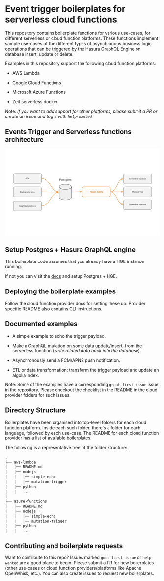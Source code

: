 # Event trigger boilerplates for serverless cloud functions

This repository contains boilerplate functions for various use-cases, for different serverless or cloud function platforms. These functions implement sample use-cases of the different types of asynchronous business logic operations that can be triggered by the Hasura GraphQL Engine on database insert, update or delete.

Examples in this repository support the following cloud function platforms:

* AWS Lambda

* Google Cloud Functions

* Microsoft Azure Functions

* Zeit serverless docker

Note: *If you want to add support for other platforms, please submit a PR or create an issue and tag it with `help-wanted`*


## Events Trigger and Serverless functions architecture

![Architecture diagram](assets/basic-event-triggers-arch-diagram.png)

## Setup Postgres + Hasura GraphQL engine
This boilerplate code assumes that you already have a HGE instance running.

If not you can visit the [docs](https://docs.hasura.io/1.0/graphql/manual/getting-started/index.html) and setup Postgres + HGE.

## Deploying the boilerplate examples

Follow the cloud function provider docs for setting these up. Provider specific README also contains CLI instructions.

## Documented examples

* A simple example to echo the trigger payload.

* Make a GraphQL mutation on some data update/insert, from the serverless function (*write related data back into the database*).

* Asynchronously send a FCM/APNS push notification.

* ETL or data transformation: transform the trigger payload and update an algolia index.

Note: Some of the examples have a corresponding `great-first-issue` issue in the repository. Please checkout the checklist in the README in the cloud provider folders for such issues.

## Directory Structure

Boilerplates have been organised into top-level folders for each cloud function platform. Inside each such folder, there's a folder for each language, followed by each use-case. The README for each cloud function provider has a list of available boilerplates.

The following is a representative tree of the folder structure:

    .
    ├── aws-lambda
    |   |── README.md
    |   |── nodejs
    |   |   |── simple-echo
    |   |   |── mutation-trigger
    |   |── python
    |   |   ...
    |
    ├── azure-functions
    |   |── README.md 
    |   |── nodejs
    |   |   |── simple-echo
    |   |   |── mutation-trigger
    |   |── python
    |   |   ...

    
## Contributing and boilerplate requests

Want to contribute to this repo? Issues marked `good-first-issue` or `help-wanted` are a good place to begin. Please submit a PR for new boilerplates (other use-cases or cloud function providers/platforms like Apache OpenWhisk, etc.). You can also create issues to request new boilerplates.
